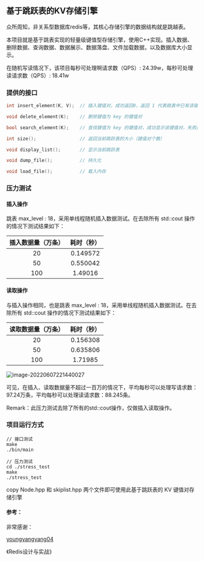 ## 基于跳跃表的KV存储引擎

众所周知，非关系型数据库redis等，其核心存储引擎的数据结构就是跳越表。

本项目就是基于跳表实现的轻量级键值型存储引擎，使用C++实现。插入数据、删除数据、查询数据、数据展示、数据落盘、文件加载数据，以及数据库大小显示。

在随机写读情况下，该项目每秒可处理啊请求数（QPS）: 24.39w，每秒可处理读请求数（QPS）: 18.41w

### 提供的接口

```c++
int insert_element(K, V);  // 插入键值对，成功返回0，返回 1 代表跳表中已有该键
```

```c++
void delete_element(K);    // 删除键值为 key 的键值对
```

```c++
bool search_element(K);    // 查找键值为 key 的键值对，成功显示该键值对，失败返回 false
```

```c++
int size();                // 返回当前跳跃表的大小（键值对个数）
```

```c++
void display_list();       // 显示当前跳跃表
```

```c++
void dump_file();          // 持久化
```

```c++
void load_file();          // 载入内存
```

### 压力测试

#### 插入操作

跳表 max_level : 18，采用单线程随机插入数据测试。在去除所有 std::cout 操作的情况下测试结果如下：

| 插入数据量（万条） | 耗时（秒） |
| :----------------: | :--------: |
|         20         |  0.149572  |
|         50         |  0.550042  |
|        100         |  1.49016   |

#### 读取操作

与插入操作相同，也是跳表 max_level : 18，采用单线程随机插入数据测试。在去除所有 std::cout 操作的情况下测试结果如下：

| 读取数据量（万条） | 耗时（秒） |
| :----------------: | :--------: |
|         20         |  0.156308  |
|         50         |  0.635806  |
|        100         |  1.71985   |

![image-20220607221440027](C:\Users\Peach\Desktop\插入读取压力测试.png)

可见，在插入、读取数据量不超过一百万的情况下，平均每秒可以处理写请求数：97.24万条，平均每秒可以处理读请求数：88.245条。

Remark：此压力测试去除了所有的std::cout操作，仅做插入读取操作。

### 项目运行方式

```
// 接口测试
make
./bin/main

// 压力测试
cd ./stress_test
make
./stress_test
```

copy Node.hpp 和 skiplist.hpp 两个文件即可使用此基于跳跃表的 KV 键值对存储引擎



#### 参考：

非常感谢：

[youngyangyang04](https://github.com/youngyangyang04)

《Redis设计与实战》